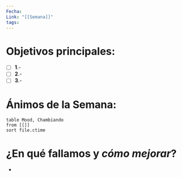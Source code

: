 ```yaml
---
Fecha: 
Link: "[[Semana]]"
tags:
---
```

# Objetivos principales:
 - [ ] **1**.- 
 - [ ] **2**.- 
 - [ ] **3**.- 
# Ánimos de la Semana:
```datavie
table Mood, Chambiando
from [[]]
sort file.ctime
```
# ¿En qué **fallamos** y _cómo mejorar_?
- 